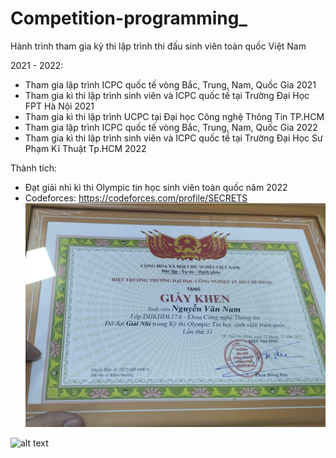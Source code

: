# Competition-programming_


Hành trình tham gia kỳ thi lập trình thi đấu sinh viên toàn quốc Việt Nam

2021 - 2022: 

+ Tham gia lập trình ICPC quốc tế vòng Bắc, Trung, Nam, Quốc Gia 2021
+ Tham gia kì thi lập trình sinh viên và ICPC quốc tế tại Trường Đại Học FPT Hà Nội 2021
+ Tham gia kì thi lập trình UCPC tại Đại học Công nghệ Thông Tin TP.HCM
+ Tham gia lập trình ICPC quốc tế vòng Bắc, Trung, Nam,  Quốc Gia 2022
+ Tham gia kì thi lập trình sinh viên và ICPC quốc tế tại Trường Đại Học Sư Phạm Kĩ Thuật Tp.HCM 2022

Thành tích:
+ Đạt giải nhì kì thi Olympic tin học sinh viên toàn quốc năm 2022
+ Codeforces: https://codeforces.com/profile/SECRETS
![alt text](https://github.com/DAVID-NGUYEN-S16/Competition-programming_/blob/main/Thanh%20tich/GK_NHI_OLP.jpg)

![alt text](https://scontent.fsgn5-5.fna.fbcdn.net/v/t39.30808-6/318432624_1550173108831309_576899680591151101_n.jpg?stp=cp6_dst-jpg&_nc_cat=100&ccb=1-7&_nc_sid=730e14&_nc_ohc=G2fqdBsFbAoAX-48taQ&_nc_ht=scontent.fsgn5-5.fna&oh=00_AfC3Rq_cHG992RVBjdB92V2w4n8trw2Hvs94OPV8TgmFCg&oe=63F976E4)

